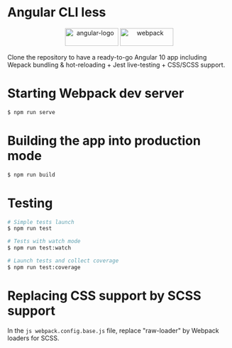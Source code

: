 # Angular CLI less

<p align="center">
  <img src="https://img.shields.io/badge/angular%20-%23DD0031.svg?&style=for-the-badge&logo=angular&logoColor=white" alt="angular-logo" width="120px" height="40px"/>
  <img src="https://img.shields.io/badge/webpack%20-%238DD6F9.svg?&style=for-the-badge&logo=webpack&logoColor=black" alt="webpack" width="120px" height="40px"/>
</p>

Clone the repository to have a ready-to-go Angular 10 app including Wepack bundling & hot-reloading + Jest live-testing + CSS/SCSS support.

# Starting Webpack dev server

```bash
$ npm run serve
```

# Building the app into production mode

```bash
$ npm run build
```

# Testing

```bash
# Simple tests launch
$ npm run test

# Tests with watch mode
$ npm run test:watch

# Launch tests and collect coverage
$ npm run test:coverage
```

# Replacing CSS support by SCSS support

In the `js webpack.config.base.js` file, replace "raw-loader" by Webpack loaders for SCSS.
